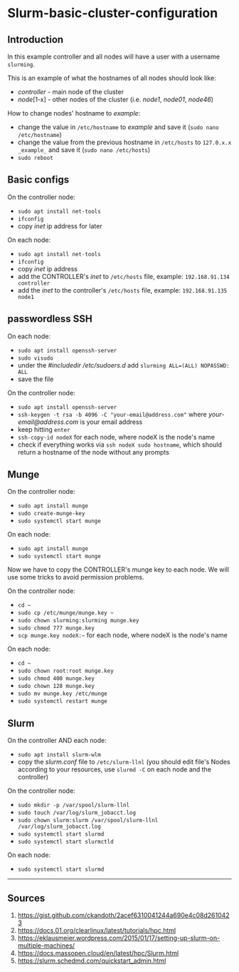 # Slurm-basic-cluster-configuration

## Introduction
In this example controller and all nodes will have a user with a username `slurming`.

This is an example of what the hostnames of all nodes should look like:
- _controller_ - main node of the cluster
- _node_[1-x] - other nodes of the cluster (i.e. _node1_, _node01_, _node46_)

How to change nodes' hostname to _example_:
- change the value in `/etc/hostname` to _example_ and save it (`sudo nano /etc/hostname`)
- change the value from the previous hostname in `/etc/hosts` to `127.0.x.x _example_` and save it (`sudo nano /etc/hosts`)
- `sudo reboot`

## Basic configs
On the controller node:
- `sudo apt install net-tools`
- `ifconfig`
- copy _inet_ ip address for later

On each node:
- `sudo apt install net-tools`
- `ifconfig`
- copy _inet_ ip address
- add the CONTROLLER's _inet_ to `/etc/hosts` file, example: `192.168.91.134 controller`
- add the _inet_ to the controller's `/etc/hosts` file, example: `192.168.91.135 node1`


## passwordless SSH
On each node:
- `sudo apt install openssh-server`
- `sudo visudo`
- under the _#includedir /etc/sudoers.d_ add `slurming ALL=(ALL) NOPASSWD: ALL`
- save the file

On the controller node:
- `sudo apt install openssh-server`
- `ssh-keygen -t rsa -b 4096 -C "your-email@address.com"` where _your-email@address.com_ is your email address
- keep hitting `enter`
- `ssh-copy-id nodeX` for each node, where nodeX is the node's name
- check if everything works via `ssh nodeX sudo hostname`, which should return a hostname of the node without any prompts


## Munge
On the controller node:
- `sudo apt install munge`
- `sudo create-munge-key`
- `sudo systemctl start munge`

On each node:
- `sudo apt install munge`
- `sudo systemctl start munge`

Now we have to copy the CONTROLLER's munge key to each node. We will use some tricks to avoid permission problems.

On the controller node:
- `cd ~`
- `sudo cp /etc/munge/munge.key ~`
- `sudo chown slurming:slurming munge.key`
- `sudo chmod 777 munge.key`
- `scp munge.key nodeX:~` for each node, where nodeX is the node's name

On each node:
- `cd ~`
- `sudo chown root:root munge.key`
- `sudo chmod 400 munge.key`
- `sudo chown 128 munge.key`
- `sudo mv munge.key /etc/munge`
- `sudo systemctl restart munge`


## Slurm
On the controller AND each node: 
- `sudo apt install slurm-wlm`
- copy the _slurm.conf_ file to `/etc/slurm-llnl` (you should edit file's Nodes according to your resources, use `slurmd -C` on each node and the controller)

On the controller node:
- `sudo mkdir -p /var/spool/slurm-llnl`
- `sudo touch /var/log/slurm_jobacct.log`
- `sudo chown slurm:slurm /var/spool/slurm-llnl /var/log/slurm_jobacct.log`
- `sudo systemctl start slurmd`
- `sudo systemctl start slurmctld`

On each node:
- `sudo systemctl start slurmd`

***

## Sources
1. https://gist.github.com/ckandoth/2acef6310041244a690e4c08d2610423
2. https://docs.01.org/clearlinux/latest/tutorials/hpc.html
3. https://eklausmeier.wordpress.com/2015/01/17/setting-up-slurm-on-multiple-machines/
4. https://docs.massopen.cloud/en/latest/hpc/Slurm.html
5. https://slurm.schedmd.com/quickstart_admin.html
